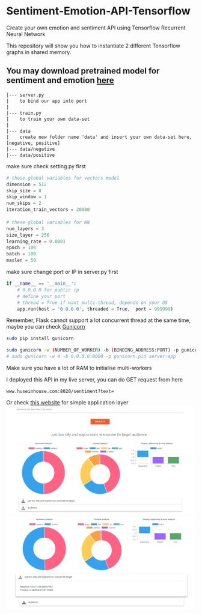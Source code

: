 # Sentiment-Emotion-API-Tensorflow
Create your own emotion and sentiment API using Tensorflow Recurrent Neural Network

This repository will show you how to instantiate 2 different Tensorflow graphs in shared memory.

## You may download pretrained model for sentiment and emotion [here](https://drive.google.com/drive/folders/0BxQQlrLbdunWRFZNcEdnSGdZaGc?usp=sharing)

```text
|--- server.py
|    to bind our app into port
|
|--- train.py
|    to train your own data-set
|
|--- data
|    create new folder name 'data' and insert your own data-set here, [negative, positive]
|--- data/negative
|--- data/positive
```

make sure check setting.py first
```python
# these global variables for vectors model
dimension = 512
skip_size = 8
skip_window = 1
num_skips = 2
iteration_train_vectors = 20000

# these global variables for NN
num_layers = 3
size_layer = 256
learning_rate = 0.0001
epoch = 100
batch = 100
maxlen = 50
```

make sure change port or IP in server.py first
```python
if __name__ == '__main__':
    # 0.0.0.0 for public ip
    # define your port
    # thread = True if want multi-thread, depends on your OS
	app.run(host = '0.0.0.0', threaded = True,  port = 999999)
```

Remember, Flask cannot support a lot concurrent thread at the same time, maybe you can check [Gunicorn](http://gunicorn.org/#quickstart)

```bash
sudo pip install gunicorn
```

```bash
sudo gunicorn -w (NUMBER_OF_WORKER) -b (BINDING_ADDRESS:PORT) -p gunicorn.pid (FLASK_PYNAME):app
# sudo gunicorn -w 4 -b 0.0.0.0:8000 -p gunicorn.pid server:app
```
Make sure you have a lot of RAM to initialise multi-workers

I deployed this API in my live server, you can do GET request from here
```text
www.huseinhouse.com:8020/sentiment?text=
```

Or check [this website](http://www.huseinhouse.com/sentiment/) for simple application layer
![alt text](screenshot/Capture1.PNG)
![alt text](screenshot/Capture3.PNG)
